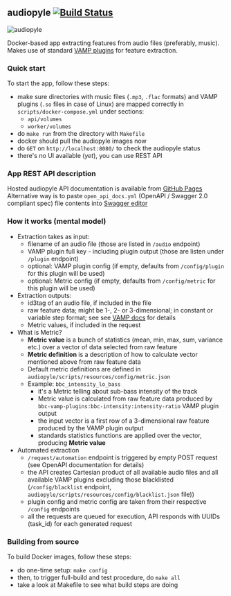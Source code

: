 ## audiopyle [![Build Status](https://travis-ci.com/emkor/audiopyle.svg?token=VJAwHN6qVcMdKUug57c9&branch=master)](https://travis-ci.com/emkor/audiopyle)
![audiopyle](http://i.imgur.com/NDGeQg5.png)

Docker-based app extracting features from audio files (preferably, music). Makes use of standard [VAMP plugins](https://www.vamp-plugins.org/) for feature extraction.

### Quick start
To start the app, follow these steps:
- make sure directories with music files (`.mp3`, `.flac` formats) and VAMP plugins (`.so` files in case of Linux) are mapped correctly in `scripts/docker-compose.yml` under sections:
    - `api/volumes`
    - `worker/volumes`
- do `make run` from the directory with `Makefile`
- docker should pull the audiopyle images now
- do `GET` on `http://localhost:8080/` to check the audiopyle status
- there's no UI available (*yet*), you can use REST API

### App REST API description
Hosted audiopyle API documentation is available from [GitHub Pages](https://emkor.github.io/audiopyle/api/)
Alternative way is to paste `open_api_docs.yml` (OpenAPI / Swagger 2.0 compliant spec) file contents into [Swagger editor](https://editor.swagger.io/)

### How it works (mental model)
- Extraction takes as input:
    - filename of an audio file (those are listed in `/audio` endpoint)
    - VAMP plugin full key - including plugin output (those are listen under `/plugin` endpoint)
    - optional: VAMP plugin config (if empty, defaults from `/config/plugin` for this plugin will be used)
    - optional: Metric config (if empty, defaults from `/config/metric` for this plugin will be used)
- Extraction outputs:
    - id3tag of an audio file, if included in the file
    - raw feature data; might be 1-, 2- or 3-dimensional; in constant or variable step format; see see [VAMP docs](https://www.vamp-plugins.org/vamp-programmer-presentation.pdf) for details
    - Metric values, if included in the request
- What is Metric?
    - **Metric value** is a bunch of statistics (mean, min, max, sum, variance etc.) over a vector of data selected from raw feature
    - **Metric definition** is a description of how to calculate vector mentioned above from raw feature data 
    - Default metric definitions are defined in `audiopyle/scripts/resources/config/metric.json`
    - Example: `bbc_intensity_lo_bass`
        - it's a Metric telling about sub-bass intensity of the track
        - Metric value is calculated from raw feature data produced by `bbc-vamp-plugins:bbc-intensity:intensity-ratio` VAMP plugin output 
        - the input vector is a first row of a 3-dimensional raw feature produced by the VAMP plugin output
        - standards statistics functions are applied over the vector, producing **Metric value**
- Automated extraction
    - `/request/automation` endpoint is triggered by empty POST request (see OpenAPI documentation for details)
    - the API creates Cartesian product of all available audio files and all available VAMP plugins excluding those blacklisted (`/config/blacklist` endpoint, `audiopyle/scripts/resources/config/blacklist.json` file))
    - plugin config and metric config are taken from their respective `/config` endpoints
    - all the requests are queued for execution, API responds with UUIDs (task_id) for each generated request
 
### Building from source
To build Docker images, follow these steps:
- do one-time setup: `make config`
- then, to trigger full-build and test procedure, do `make all`
- take a look at Makefile to see what build steps are doing